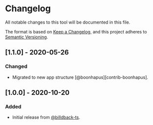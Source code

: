 # Changelog

All notable changes to this tool will be documented in this file.

The format is based on [Keep a Changelog][keep-a-changelog], and this project adheres
to [Semantic Versioning][semver].

## [1.1.0] - 2020-05-26

### Changed
- Migrated to new app structure [@boonhapus][contrib-boonhapus].


## [1.0.0] - 2020-10-20

### Added
- Initial release from [@billdback-ts][contrib-billdback-ts].


[keep-a-changelog]: https://keepachangelog.com/en/1.0.0/
[semver]: https://semver.org/spec/v2.0.0.html
[contrib-billdback-ts]: https://github.com/billdback-ts
